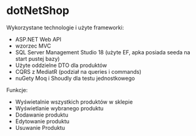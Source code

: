 # dotNetShop

Wykorzystane technologie i użyte frameworki:
- ASP.NET Web API
- wzorzec MVC
- SQL Server Management Studio 18 (użyte EF, apka posiada seeda na start pustej bazy)
- Użyte oddzielne DTO dla produktów
- CQRS z MediatR (podział na queries i commands)
- nuGety Moq i Shoudly dla testu jednostkowego

Funkcje:
- Wyświetalnie wszystkich produktów w sklepie
- Wyświetlanie wybranego produktu
- Dodawanie produktu
- Edytowanie produktu
- Usuwanie Produktu
